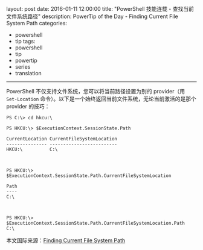 ﻿layout: post
date: 2016-01-11 12:00:00
title: "PowerShell 技能连载 - 查找当前文件系统路径"
description: PowerTip of the Day - Finding Current File System Path
categories:
- powershell
- tip
tags:
- powershell
- tip
- powertip
- series
- translation
---
PowerShell 不仅支持文件系统，您可以将当前路径设置为别的 provider（用 `Set-Location` 命令）。以下是一个始终返回当前文件系统，无论当前激活的是那个 provider 的技巧：

```shell
PS C:\> cd hkcu:\

PS HKCU:\> $ExecutionContext.SessionState.Path

CurrentLocation CurrentFileSystemLocation
--------------- -------------------------
HKCU:\          C:\                      


​    
PS HKCU:\> $ExecutionContext.SessionState.Path.CurrentFileSystemLocation

Path
----
C:\ 


​    
PS HKCU:\> $ExecutionContext.SessionState.Path.CurrentFileSystemLocation.Path
C:\ 
```

<!--more-->
本文国际来源：[Finding Current File System Path](http://community.idera.com/powershell/powertips/b/tips/posts/finding-current-file-system-path)
